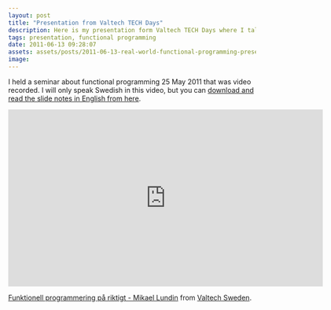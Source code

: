 ```yaml
---
layout: post
title: "Presentation from Valtech TECH Days"
description: Here is my presentation form Valtech TECH Days where I talk about functional programming in a wide aspect.
tags: presentation, functional programming
date: 2011-06-13 09:28:07
assets: assets/posts/2011-06-13-real-world-functional-programming-presentation-from-valtech-tech-days
image: 
---
```


I held a seminar about functional programming 25 May 2011 that was video recorded. I will only speak Swedish in this video, but you can [download and read the slide notes in English from here](/assets/posts/2011-06-13-real-world-functional-programming-presentation-from-valtech-tech-days/Real%20world%20functional%20programming%20-%20Mikael%20Lundin.pdf "Real world functional programming by Mikael Lundin").

<iframe src="http://player.vimeo.com/video/24819589?title=0&byline=0&portrait=0" width="640" height="360" frameborder="0"></iframe>

<a href="http://vimeo.com/24819589">Funktionell programmering på riktigt - Mikael Lundin</a> from <a href="http://vimeo.com/valtechsweden">Valtech Sweden</a>.
